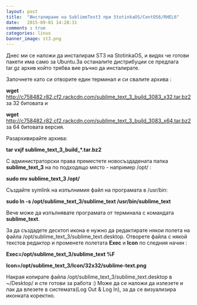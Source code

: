 ```yaml
---
layout: post
title:  "Инсталиране на SublimeText3 при StotinkaOS/CentOS6/RHEL6"
date:   2015-09-01 14:28:31
comments : true
categories: linux
banner_image: st3.png
---
```


Днес ми се наложи да инсталирам ST3 на StotinkaOS, и видях че готови пакети има само за Ubuntu.За останалите дистрибуции се предлага tar.gz архив който трябва вие ръчно да инсталирате.

Започнете като си отворите един терминал и си свалите архива : 

**wget** http://c758482.r82.cf2.rackcdn.com/sublime_text_3_build_3083_x32.tar.bz2  за 32 битовата и 

**wget** http://c758482.r82.cf2.rackcdn.com/sublime_text_3_build_3083_x64.tar.bz2 за 64 битовата версия.  


Разархивирайте архива:  

**tar vxjf sublime_text_3_build_*.tar.bz2**  




С администраторски права преместете новосъздадената папка **sublime_text_3** на по подходящо място - например /opt/ :  


**sudo mv sublime_text_3 /opt/**  






Създайте symlink на изпълнимия файл на програмата в /usr/bin:  


**sudo ln -s /opt/sublime_text_3/sublime_text /usr/bin/sublime_text**  






Вече може да изпълнявате програмата от терминала с командата **sublime_text**. 






За да създадете десктоп икона е нужно да редактирате някои полета на файла /opt/sublime_text_3/sublime_text.desktop. Отворете файла с някой текстов редактор и променете полетата **Exec** и **Icon** по следния начин : 

**Exec=/opt/sublime_text_3/sublime_text %F**

**Icon=/opt/sublime_text_3/Icon/32x32/sublime-text.png**





Накрая копирате файла /opt/sublime_text_3/sublime_text.desktop в ~/Desktop/ и сте готови за работа :) 
Може да се наложи да излезете и пак да влезете в системата(Log Out & Log In),  за да се визуализира иконката коректно.
